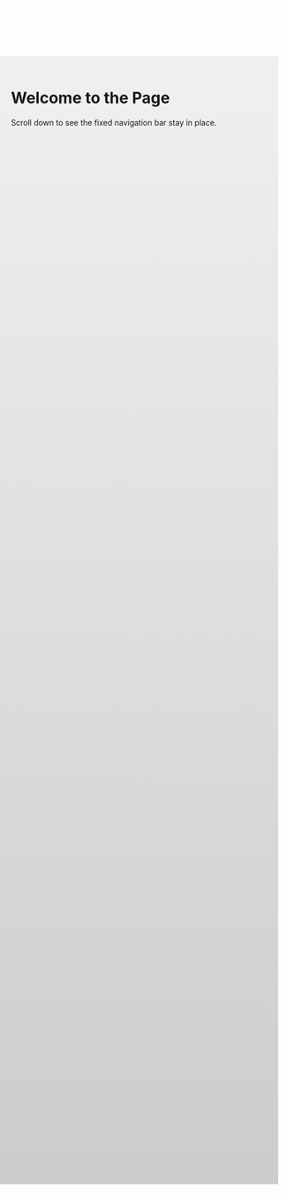 <!DOCTYPE html>
<html lang="en">
<head>
  <meta charset="UTF-8">
  <meta name="viewport" content="width=device-width, initial-scale=1.0">
  <title>Fixed Nav Menu</title>
  <style>
    /* Reset default margin */
    body, ul {
      margin: 0;
      padding: 0;
    }

    /* Fixed navigation bar */
    nav {
      position: fixed;
      top: 0;
      left: 0;
      width: 100%;
      background-color: #333;
      padding: 1rem;
      z-index: 1000;
    }

    /* Navigation menu list */
    nav ul {
      list-style: none;
      display: flex;
      justify-content: center;
      gap: 2rem;
    }

    /* Navigation links */
    nav ul li a {
      color: white;
      text-decoration: none;
      font-size: 1.1rem;
      padding: 8px 12px;
      transition: background-color 0.3s, color 0.3s, transform 0.3s;
    }

    /* Hover effect */
    nav ul li a:hover {
      background-color: #555;
      color: #ffcc00;
      transform: scale(1.1);
      border-radius: 4px;
    }

    /* Dummy content to scroll */
    .content {
      margin-top: 80px;
      padding: 20px;
      height: 2000px;
      background: linear-gradient(#f0f0f0, #ccc);
    }
  </style>
</head>
<body>

  <!-- Fixed Navigation -->
  <nav>
    <ul>
      <li><a href="#">Home</a></li>
      <li><a href="#">About</a></li>
      <li><a href="#">Services</a></li>
      <li><a href="#">Contact</a></li>
    </ul>
  </nav>

  <!-- Content Section -->
  <div class="content">
    <h1>Welcome to the Page</h1>
    <p>Scroll down to see the fixed navigation bar stay in place.</p>
  </div>

</body>
</html>
